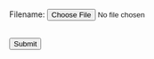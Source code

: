 <html>
<body>
<form action="upload_file.php" method="post"enctype="multipart/form-data">

<label for="file">Filename:</label>
<input type="file" name="file" id="file" />

<br />

<input type="submit" name="submit" value="Submit" />

</form>
</body>
</html>
